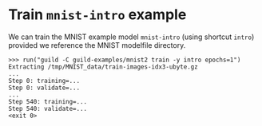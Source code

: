 # Train `mnist-intro` example

We can train the MNIST example model `mnist-intro` (using shortcut
`intro`) provided we reference the MNIST modelfile directory.

    >>> run("guild -C guild-examples/mnist2 train -y intro epochs=1")
    Extracting /tmp/MNIST_data/train-images-idx3-ubyte.gz
    ...
    Step 0: training=...
    Step 0: validate=...
    ...
    Step 540: training=...
    Step 540: validate=...
    <exit 0>
